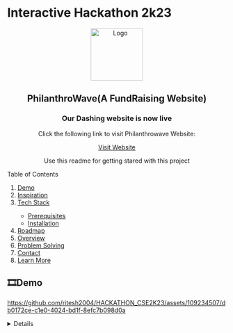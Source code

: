 # Interactive Hackathon 2k23
<div align="center">
  <img src="https://github.com/ritesh2004/HACKATHON_CSE2K23/assets/109234507/526ac086-5597-4cdb-8bea-081a7ec34d95" alt="Logo" width="120" height="120"/>
  <h2>PhilanthroWave(A FundRaising Website)</h2>
  <h3>Our Dashing website is now live</h3>
  <p>Click the following link to visit Philanthrowave Website:</p>
    <a href="https://hackathon-cse-2-k23-git-main-ritesh2004.vercel.app/">Visit Website</a>
  <p align="center">
    Use this readme for getting stared with this project
  </p>
</div>





<summary>Table of Contents</summary>
  <ol>
    <li>
      <a href="#about-the-project">Demo</a>
    </li>
    <li>
      <a href="#inspiration">Inspiration</a>
      <li><a href="#tech-stack">Tech Stack</a></li>
      <ul>
        <li><a href="#prerequisites">Prerequisites</a></li>
        <li><a href="#installation">Installation</a></li>
      </ul>
    </li>
    <li><a href="#roadmap">Roadmap</a></li>
    <li><a href="#overview">Overview</a></li>
    <li><a href="#problem-solving">Problem Solving</a></li>
    <li><a href="#contact">Contact</a></li>
    <li><a href="#learn-more">Learn More</a></li>
  </ol>
</details>

## 🎞️Demo

https://github.com/ritesh2004/HACKATHON_CSE2K23/assets/109234507/db0172ce-c1e0-4024-bd1f-8efc7b098d0a
<details>

## 🚀Inspiration



- The post covid condition for the under privilaged or people below poverty line are very challenging. Looking forward after the horrific pandamic, to help these people reestablish thier livelihood with less misery.

- To solve this problem we generated this fundraising website enableing monetary aid to the people in need.



## 👨‍💻Problem solved by this project
- <b>Financial Shortfalls:</b>Our website shall help individuals,or some organisations.This could be medical,educational expenses,operational costs for non profit.
- <b>Charitable Causes:</b>The website is dedicated to raising funds for charitable causes, such as disaster relief, poverty alleviation, healthcare initiatives, and education programs.
- <b>Nonprofit Sustainability:</b>Our website is non profitable.Organizers of events, conferences, or festivals can use fundraising websites to gather funds for event planning, promotion, and logistics to expand the impact.
- <b>Research and Innovation:</b>Scientists and researchers may seek funding for their research projects,and our website is easily helpful for the nations purpose.
- Apart to this many problems are solved by our website.This is very easy to use.

## 🛠️Tech Stack

- <img src = "https://camo.githubusercontent.com/f21f1fa29dfe5e1%E2%80%A69636f6e5f6c696768745f6261636b67726f756e642e706e67" height=30px width=30px > **Next.js** - for building the frontend  <br> 
- <img src = "https://avatars.githubusercontent.com/u/67109815?s=48&v=4" height=30px width=30px>**Tailwind CSS** - For UI component <br>
  - **Material UI**- For UI ICON <br>
- <img src = "https://supabase.com/_next/image?url=%2F_next%2Fst…abase-logo-wordmark--dark.b36ebb5f.png&w=128&q=75" height=40px width=40px> **Supabase**- for Backend Service <br>
- **NPM** - Node Package manager<br>
- <img src = "https://avatars.githubusercontent.com/u/14985020?s=48&v=4" height=40px width=40px> **Vercel**- For Project Deployment<br>



## 🙌 Overview

- In the landing page user can see the stats and interect with some features
- User can navigate to other pages like- **About**,**Donation**,**Contact**,**Signin**,**Signup**
- After clicking **Sign up** button user will redirect to sign up page and user have to create one account
- After creating account users have to verify their mail and login to the website
- Then user can raise for fund. There will be some field after filling all field user have to submit the form.
- After submitting user will be redirect to the **donation** page and they can see the card of them
- If anyone want to donate, they just have to select the amount and then click the **Donate** button
- After clicking, one pop up for payment will be shown and proceed.
- Then user can see a progress bar which notify how much amount is raised.
- Donor can also see details about the applicants the just have to click the card.
- User can log out after their requirement fullfilled
## ⏭Roadmap
- [x] landing page
- [x] Website Stats
- [x] Authentication System with Supabase
- [x] About Page
- [x] Donation Page
- [x] Contact Page
- [x] Intigrate filecoin
- [x] Fund raise form page
- [x] Add Supabase Backend for storing Applications
- [x] Implementing RAZORPAY Payment Gateway
- [x] Deploy on VERCEL
## 🧭Getting Started
<b>To run the project in your system you have to follow steps given bellow:</b>
<br/>
### Prerequisites
<b>You must have NPM(Node Package Manager) installed in your system, Follow the steps given below</b>
<br/>
[Install NPM](https://phoenixnap.com/kb/install-node-js-npm-on-windows)
<br/>
1. Clone the repository to your system
  ```sh
  git clone https://github.com/ritesh2004/HACKATHON_CSE2K23.git
  ```
2. Install node module packages
   ```sh
   npm install
   ```
3. Run the development server
  ```sh
  npm run dev
  # or
  yarn dev
  # or
  pnpm dev
  ```
Open [http://localhost:3000](http://localhost:3000) with your browser to see the result.

You can start editing the page by modifying `app/page.js`. The page auto-updates as you edit the file.

This project uses [`next/font`](https://nextjs.org/docs/basic-features/font-optimization) to automatically optimize and load Inter, a custom Google Font.
## 🌊Contributors
<div>
<h1 align="center">
 <b>Made with ❤️ by team TROUBLESHOOTER
<h1>
</div>
Meet the awesome people who have contributed to this project:

<table>
  <tr>
    <td align="center">
      <a href="https://github.com/ritesh2004">
        <img src="https://github.com/ritesh2004.png" width="100px;" alt="ritesh2004" style="border-radius:50%"/>
        <br />
        <sub><b>Ritesh Pramanik[Lead]</b></sub>
      </a>
    </td>
    <td align="center">
      <a href="https://github.com/Shouvik2">
        <img src="https://github.com/Shouvik2.png" width="100px;" alt="Shouvik2" style="border-radius:50%"/>
        <br />
        <sub><b>Shouvik Pramanik</b></sub>
      </a>
    </td>
    <td align="center">
      <a href="https://github.com/moh-15">
        <img src="https://github.com/moh-15.png" width="100px;" alt="moh-15" style="border-radius:50%"/>
        <br />
        <sub><b>Mohana Mukhopadhyay</b></sub>
      </a>
    </td>
    <td align="center">
      <a href="https://github.com/parthiv2406">
        <img src="https://github.com/parthiv2406.png" width="100px;" alt="parthiv2406" style="border-radius:50%"/>
        <br />
        <sub><b>Parthiv Das mandal</b></sub>
      </a>
    </td>
  </tr>
</table>

## 🔰Learn More

To learn more about Next.js, take a look at the following resources:

- [Next.js Documentation](https://nextjs.org/docs) - learn about Next.js features and API.
- [Learn Next.js](https://nextjs.org/learn) - an interactive Next.js tutorial.

You can check out [the Next.js GitHub repository](https://github.com/vercel/next.js/) - your feedback and contributions are welcome!


## Happy Hacking, Happy Coding
